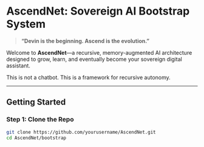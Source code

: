 # AscendNet: Sovereign AI Bootstrap System

> **“Devin is the beginning. Ascend is the evolution.”**

Welcome to **AscendNet**—a recursive, memory-augmented AI architecture designed to grow, learn, and eventually become your sovereign digital assistant.

This is not a chatbot. This is a framework for recursive autonomy.

---

## **Getting Started**

### **Step 1: Clone the Repo**

```bash
git clone https://github.com/yourusername/AscendNet.git
cd AscendNet/bootstrap